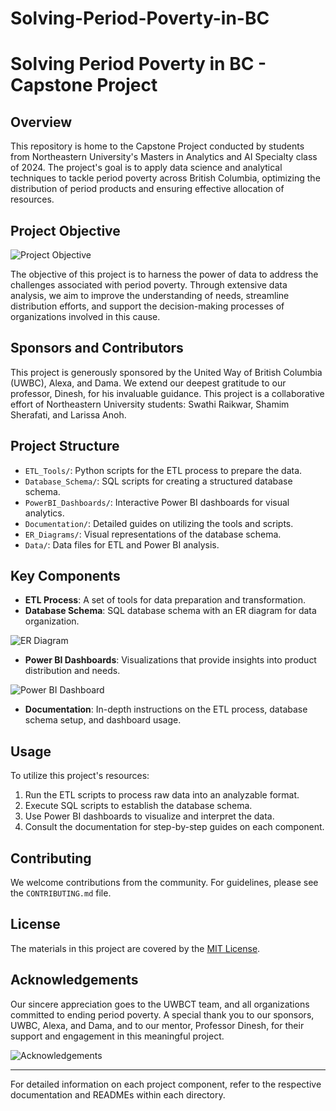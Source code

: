 # Solving-Period-Poverty-in-BC

# Solving Period Poverty in BC - Capstone Project

## Overview

This repository is home to the Capstone Project conducted by students from Northeastern University's Masters in Analytics and AI Specialty class of 2024. The project's goal is to apply data science and analytical techniques to tackle period poverty across British Columbia, optimizing the distribution of period products and ensuring effective allocation of resources.

## Project Objective

![Project Objective](./images/project_objective.png)

The objective of this project is to harness the power of data to address the challenges associated with period poverty. Through extensive data analysis, we aim to improve the understanding of needs, streamline distribution efforts, and support the decision-making processes of organizations involved in this cause.

## Sponsors and Contributors

This project is generously sponsored by the United Way of British Columbia (UWBC), Alexa, and Dama. We extend our deepest gratitude to our professor, Dinesh, for his invaluable guidance. This project is a collaborative effort of Northeastern University students: Swathi Raikwar, Shamim Sherafati, and Larissa Anoh.

## Project Structure

- `ETL_Tools/`: Python scripts for the ETL process to prepare the data.
- `Database_Schema/`: SQL scripts for creating a structured database schema.
- `PowerBI_Dashboards/`: Interactive Power BI dashboards for visual analytics.
- `Documentation/`: Detailed guides on utilizing the tools and scripts.
- `ER_Diagrams/`: Visual representations of the database schema.
- `Data/`: Data files for ETL and Power BI analysis.

## Key Components

- **ETL Process**: A set of tools for data preparation and transformation.
- **Database Schema**: SQL database schema with an ER diagram for data organization.

![ER Diagram](./ER_Diagrams/database_schema.png)

- **Power BI Dashboards**: Visualizations that provide insights into product distribution and needs.

![Power BI Dashboard](./PowerBI_Dashboards/dashboard_overview.png)

- **Documentation**: In-depth instructions on the ETL process, database schema setup, and dashboard usage.

## Usage

To utilize this project's resources:

1. Run the ETL scripts to process raw data into an analyzable format.
2. Execute SQL scripts to establish the database schema.
3. Use Power BI dashboards to visualize and interpret the data.
4. Consult the documentation for step-by-step guides on each component.

## Contributing

We welcome contributions from the community. For guidelines, please see the `CONTRIBUTING.md` file.

## License

The materials in this project are covered by the [MIT License](LICENSE).

## Acknowledgements

Our sincere appreciation goes to the UWBCT team, and all organizations committed to ending period poverty. A special thank you to our sponsors, UWBC, Alexa, and Dama, and to our mentor, Professor Dinesh, for their support and engagement in this meaningful project.

![Acknowledgements](./images/acknowledgements.png)

---

For detailed information on each project component, refer to the respective documentation and READMEs within each directory.
